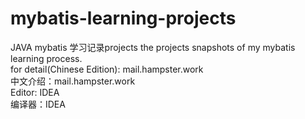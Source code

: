 # mybatis-learning-projects  
JAVA mybatis 学习记录projects
the projects snapshots of my mybatis learning process.  
for detail(Chinese Edition): mail.hampster.work  
中文介绍：mail.hampster.work  
Editor: IDEA  
编译器：IDEA
